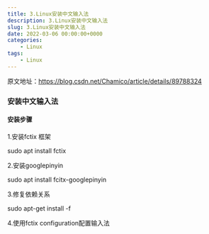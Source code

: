```yaml
---
title: 3.Linux安装中文输入法
description: 3.Linux安装中文输入法
slug: 3.Linux安装中文输入法
date: 2022-03-06 00:00:00+0000
categories:
    - Linux
tags:
    - Linux
---
```


原文地址：https://blog.csdn.net/Chamico/article/details/89788324

### 安装中文输入法

#### 安装步骤

1.安装fctix 框架

sudo apt install fctix

2.安装googlepinyin

sudo apt install fcitx-googlepinyin

3.修复依赖关系

sudo apt-get install -f

4.使用fctix configuration配置输入法
